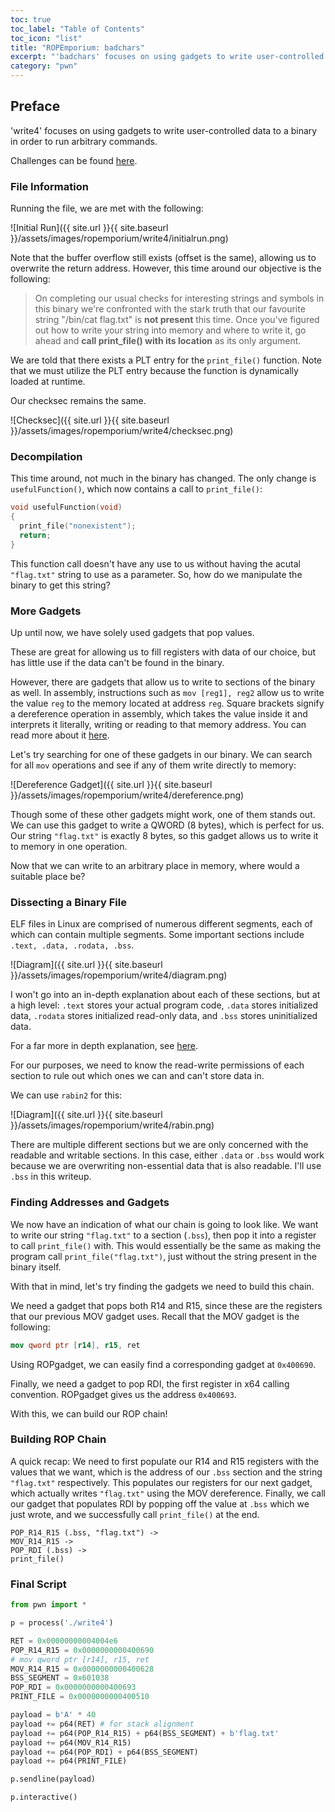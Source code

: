 ```yaml
---
toc: true
toc_label: "Table of Contents"
toc_icon: "list"
title: "ROPEmporium: badchars"
excerpt: "'badchars' focuses on using gadgets to write user-controlled data to a binary in order to run arbitrary commands."
category: "pwn"
---
```

## Preface
'write4' focuses on using gadgets to write user-controlled data to a binary in order to run arbitrary commands.

Challenges can be found [here](https://ropemporium.com/).
### File Information
Running the file, we are met with the following:

![Initial Run]({{ site.url }}{{ site.baseurl }}/assets/images/ropemporium/write4/initialrun.png)

Note that the buffer overflow still exists (offset is the same), allowing us to overwrite the return address. However, this time around our objective is the following:

>On completing our usual checks for interesting strings and symbols in this binary we're confronted with the stark truth that our favourite string "/bin/cat flag.txt" is **not present** this time. Once you've figured out how to write your string into memory and where to write it, go ahead and **call print_file() with its location** as its only argument.

We are told that there exists a PLT entry for the `print_file()` function. Note that we must utilize the PLT entry because the function is dynamically loaded at runtime.

Our checksec remains the same.

![Checksec]({{ site.url }}{{ site.baseurl }}/assets/images/ropemporium/write4/checksec.png)
### Decompilation
This time around, not much in the binary has changed. The only change is `usefulFunction()`, which now contains a call to `print_file()`:

```c
void usefulFunction(void)
{
  print_file("nonexistent");
  return;
}
```

This function call doesn't have any use to us without having the acutal `"flag.txt"` string to use as a parameter. So, how do we manipulate the binary to get this string?
### More Gadgets
Up until now, we have solely used gadgets that pop values. 

These are great for allowing us to fill registers with data of our choice, but has little use if the data can't be found in the binary.

However, there are gadgets that allow us to write to sections of the binary as well.
In assembly, instructions such as `mov [reg1], reg2` allow us to write the value `reg` to the memory located at address `reg`. Square brackets signify a dereference operation in assembly, which takes the value inside it  and interprets it literally, writing or reading to that memory address. You can read more about it [here](https://stackoverflow.com/questions/48608423/what-do-square-brackets-mean-in-x86-assembly).

Let's try searching for one of these gadgets in our binary. We can search for all `mov` operations and see if any of them write directly to memory:

![Dereference Gadget]({{ site.url }}{{ site.baseurl }}/assets/images/ropemporium/write4/dereference.png)

Though some of these other gadgets might work, one of them stands out. We can use this gadget to write a QWORD (8 bytes), which is perfect for us. Our string `"flag.txt"` is exactly 8 bytes, so this gadget allows us to write it to memory in one operation.

Now that we can write to an arbitrary place in memory, where would a suitable place be?
### Dissecting a Binary File
ELF files in Linux are comprised of numerous different segments, each of which can contain multiple segments. Some important sections include `.text, .data, .rodata, .bss`. 

![Diagram]({{ site.url }}{{ site.baseurl }}/assets/images/ropemporium/write4/diagram.png)

I won't go into an in-depth explanation about each of these sections, but at a high level: `.text` stores your actual program code, `.data` stores initialized data, `.rodata` stores initialized read-only data, and `.bss` stores uninitialized data.

For a far more in depth explanation, see [here](https://intezer.com/blog/research/executable-linkable-format-101-part1-sections-segments/).

For our purposes, we need to know the read-write permissions of each section to rule out which ones we can and can't store data in.

We can use `rabin2` for this:

![Diagram]({{ site.url }}{{ site.baseurl }}/assets/images/ropemporium/write4/rabin.png)

There are multiple different sections but we are only concerned with the readable and writable sections. In this case, either `.data` or `.bss` would work because we are overwriting non-essential data that is also readable. I'll use `.bss` in this writeup.
### Finding Addresses and Gadgets
We now have an indication of what our chain is going to look like. We want to write our string `"flag.txt"` to a section (`.bss`), then pop it into a register to call `print_file()` with. This would essentially be the same as making the program call `print_file("flag.txt")`, just without the string present in the binary itself.

With that in mind, let's try finding the gadgets we need to build this chain.

We need a gadget that pops both R14 and R15, since these are the registers that our previous MOV gadget uses. Recall that the MOV gadget is the following:
```nasm
mov qword ptr [r14], r15, ret
```
Using ROPgadget, we can easily find a corresponding gadget at `0x400690`.

Finally, we need a gadget to pop RDI, the first register in x64 calling convention. ROPgadget gives us the address `0x400693`. 

With this, we can build our ROP chain!
### Building ROP Chain
A quick recap:
We need to first populate our R14 and R15 registers with the values that we want, which is the address of our `.bss` section and the string `"flag.txt"` respectively. This populates our registers for our next gadget, which actually writes `"flag.txt"` using the MOV dereference. Finally, we call our gadget that populates RDI by popping off the value at `.bss` which we just wrote, and we successfully call `print_file()` at the end.
```
POP_R14_R15 (.bss, "flag.txt") -> 
MOV_R14_R15 -> 
POP_RDI (.bss) -> 
print_file()
```
### Final Script
```python
from pwn import *

p = process('./write4')

RET = 0x00000000004004e6
POP_R14_R15 = 0x0000000000400690
# mov qword ptr [r14], r15, ret
MOV_R14_R15 = 0x0000000000400628
BSS_SEGMENT = 0x601038
POP_RDI = 0x0000000000400693
PRINT_FILE = 0x0000000000400510

payload = b'A' * 40
payload += p64(RET) # for stack alignment
payload += p64(POP_R14_R15) + p64(BSS_SEGMENT) + b'flag.txt'
payload += p64(MOV_R14_R15)
payload += p64(POP_RDI) + p64(BSS_SEGMENT)
payload += p64(PRINT_FILE)

p.sendline(payload)

p.interactive()
```